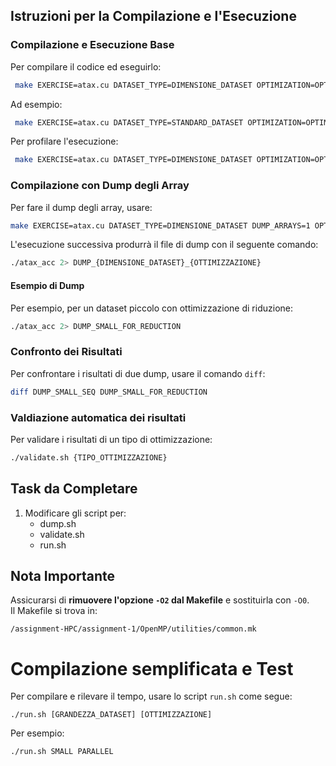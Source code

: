 ## Istruzioni per la Compilazione e l'Esecuzione

### Compilazione e Esecuzione Base
Per compilare il codice ed eseguirlo:
```bash
 make EXERCISE=atax.cu DATASET_TYPE=DIMENSIONE_DATASET OPTIMIZATION=OPTIMIZATION_N clean run
```
Ad esempio: 
```bash
 make EXERCISE=atax.cu DATASET_TYPE=STANDARD_DATASET OPTIMIZATION=OPTIMIZATION_2 clean run
```
Per profilare l'esecuzione:
```bash
 make EXERCISE=atax.cu DATASET_TYPE=DIMENSIONE_DATASET OPTIMIZATION=OPTIMIZATION_N clean profile
```

### Compilazione con Dump degli Array
Per fare il dump degli array, usare:
```bash
make EXERCISE=atax.cu DATASET_TYPE=DIMENSIONE_DATASET DUMP_ARRAYS=1 OPTIMIZATION=OPTIMIZATION_N clean run
```

L'esecuzione successiva produrrà il file di dump con il seguente comando:
```bash
./atax_acc 2> DUMP_{DIMENSIONE_DATASET}_{OTTIMIZZAZIONE}
```

#### Esempio di Dump
Per esempio, per un dataset piccolo con ottimizzazione di riduzione:
```bash
./atax_acc 2> DUMP_SMALL_FOR_REDUCTION
```

### Confronto dei Risultati
Per confrontare i risultati di due dump, usare il comando `diff`:
```bash
diff DUMP_SMALL_SEQ DUMP_SMALL_FOR_REDUCTION
```

### Valdiazione automatica dei risultati
Per validare i risultati di un tipo di ottimizzazione:
```bash
./validate.sh {TIPO_OTTIMIZZAZIONE}
```


## Task da Completare

1. Modificare gli script per:
   - dump.sh
   - validate.sh
   - run.sh   

## Nota Importante

Assicurarsi di **rimuovere l'opzione `-O2` dal Makefile** e sostituirla con `-O0`.  
Il Makefile si trova in:
```
/assignment-HPC/assignment-1/OpenMP/utilities/common.mk
```

# Compilazione semplificata e Test
Per compilare e rilevare il tempo, usare lo script `run.sh` come segue:
```
./run.sh [GRANDEZZA_DATASET] [OTTIMIZZAZIONE]
```

Per esempio:
```
./run.sh SMALL PARALLEL
```
